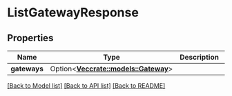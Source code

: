 # ListGatewayResponse

## Properties

Name | Type | Description | Notes
------------ | ------------- | ------------- | -------------
**gateways** | Option<[**Vec<crate::models::Gateway>**](Gateway.md)> |  | [optional]

[[Back to Model list]](../README.md#documentation-for-models) [[Back to API list]](../README.md#documentation-for-api-endpoints) [[Back to README]](../README.md)


